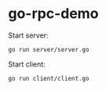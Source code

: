 # go-rpc-demo
Start server:

```
go run server/server.go
```

Start client:

```
go run client/client.go
```
